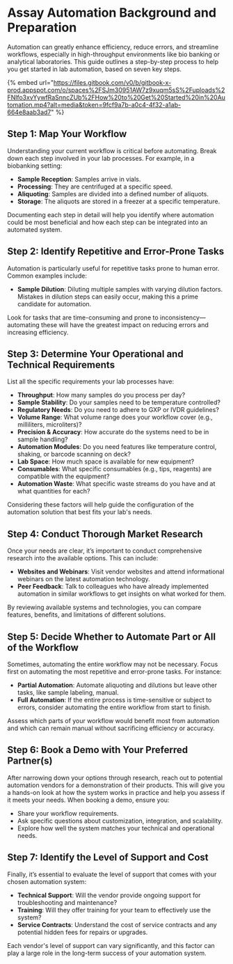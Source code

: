 # Assay Automation Background and Preparation

Automation can greatly enhance efficiency, reduce errors, and streamline workflows, especially in high-throughput environments like bio banking or analytical laboratories. This guide outlines a step-by-step process to help you get started in lab automation, based on seven key steps.

{% embed url="https://files.gitbook.com/v0/b/gitbook-x-prod.appspot.com/o/spaces%2FSJm30951AW7z9xuqm5sS%2Fuploads%2FNlfo3xvYywfRaSnncZUb%2FHow%20to%20Get%20Started%20in%20Automation.mp4?alt=media&token=9fcf9a7b-a0c4-4f32-a1ab-664e8aab3ad7" %}

## Step 1: Map Your Workflow

Understanding your current workflow is critical before automating. Break down each step involved in your lab processes. For example, in a biobanking setting:

* **Sample Reception**: Samples arrive in vials.
* **Processing**: They are centrifuged at a specific speed.
* **Aliquoting**: Samples are divided into a defined number of aliquots.
* **Storage**: The aliquots are stored in a freezer at a specific temperature.

Documenting each step in detail will help you identify where automation could be most beneficial and how each step can be integrated into an automated system.

## Step 2: Identify Repetitive and Error-Prone Tasks

Automation is particularly useful for repetitive tasks prone to human error. Common examples include:

* **Sample Dilution**: Diluting multiple samples with varying dilution factors. Mistakes in dilution steps can easily occur, making this a prime candidate for automation.

Look for tasks that are time-consuming and prone to inconsistency—automating these will have the greatest impact on reducing errors and increasing efficiency.

## Step 3: Determine Your Operational and Technical Requirements

List all the specific requirements your lab processes have:

* **Throughput**: How many samples do you process per day?
* **Sample Stability**: Do your samples need to be temperature controlled?
* **Regulatory Needs**: Do you need to adhere to GXP or IVDR guidelines?
* **Volume Range**: What volume range does your workflow cover (e.g., milliliters, microliters)?
* **Precision & Accuracy**: How accurate do the systems need to be in sample handling?
* **Automation Modules**: Do you need features like temperature control, shaking, or barcode scanning on deck?
* **Lab Space**: How much space is available for new equipment?
* **Consumables**: What specific consumables (e.g., tips, reagents) are compatible with the equipment?
* **Automation Waste**: What specific waste streams do you have and at what quantities for each?&#x20;

Considering these factors will help guide the configuration of the automation solution that best fits your lab's needs.

## Step 4: Conduct Thorough Market Research

Once your needs are clear, it’s important to conduct comprehensive research into the available options. This can include:

* **Websites and Webinars**: Visit vendor websites and attend informational webinars on the latest automation technology.
* **Peer Feedback**: Talk to colleagues who have already implemented automation in similar workflows to get insights on what worked for them.

By reviewing available systems and technologies, you can compare features, benefits, and limitations of different solutions.

## Step 5: Decide Whether to Automate Part or All of the Workflow

Sometimes, automating the entire workflow may not be necessary. Focus first on automating the most repetitive and error-prone tasks. For instance:

* **Partial Automation**: Automate aliquoting and dilutions but leave other tasks, like sample labeling, manual.
* **Full Automation**: If the entire process is time-sensitive or subject to errors, consider automating the entire workflow from start to finish.

Assess which parts of your workflow would benefit most from automation and which can remain manual without sacrificing efficiency or accuracy.

## Step 6: Book a Demo with Your Preferred Partner(s)

After narrowing down your options through research, reach out to potential automation vendors for a demonstration of their products. This will give you a hands-on look at how the system works in practice and help you assess if it meets your needs. When booking a demo, ensure you:

* Share your workflow requirements.
* Ask specific questions about customization, integration, and scalability.
* Explore how well the system matches your technical and operational needs.

## Step 7: Identify the Level of Support and Cost

Finally, it’s essential to evaluate the level of support that comes with your chosen automation system:

* **Technical Support**: Will the vendor provide ongoing support for troubleshooting and maintenance?
* **Training**: Will they offer training for your team to effectively use the system?
* **Service Contracts**: Understand the cost of service contracts and any potential hidden fees for repairs or upgrades.

Each vendor's level of support can vary significantly, and this factor can play a large role in the long-term success of your automation system.
